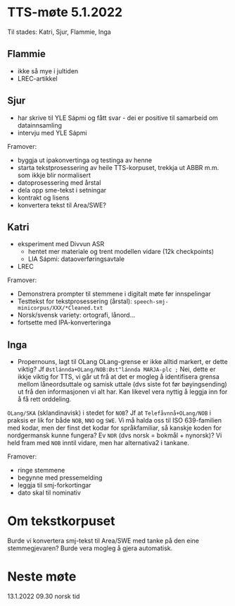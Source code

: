 # TTS-møte 5.1.2022

Til stades: Katri, Sjur, Flammie, Inga

## Flammie
- ikke så mye i jultiden
- LREC-artikkel

## Sjur
- har skrive til YLE Sápmi og fått svar - dei er positive til samarbeid om datainnsamling
- intervju med YLE Sápmi

Framover:
- byggja ut ipakonvertinga og testinga av henne
- starta tekstprosessering av heile TTS-korpuset, trekkja ut ABBR m.m. som ikkje blir normalisert
- datoprosessering med årstal
- dela opp sme-tekst i setningar
- kontrakt og lisens
- konvertera tekst til Area/SWE?

## Katri
- eksperiment med Divvun ASR
    - hentet mer materiale og trent modellen vidare (12k checkpoints)
    - LIA Sápmi: dataoverføringsavtale
- LREC

Framover:
- Demonstrera prompter til stemmene i digitalt møte før innspelingar
- Testtekst for tekstprosessering (årstal): `speech-smj-minicorpus/XXX/*Cleaned.txt`
- Norsk/svensk variety: ortografi, lånord...
- fortsette med IPA-konverteringa 

## Inga
- Propernouns, lagt til OLang 
  OLang-grense er ikke alltid markert, er dette viktig?
  Jf `Østlánnda+OLang/NOB:Øst^lánnda MARJA-plc ;`
  Nei, dette er ikkje viktig for TTS, vi går ut frå at det er mogleg å identifisera
  grensa mellom låneordsuttale og samisk uttale (dvs siste fot før bøyingsending)
  ut frå den informasjonen vi alt har. Kan likevel vera nyttig å leggja inn for
  å få rett orddeling.

`OLang/SKA` (sklandinavisk) i stedet for `NOB`?
Jf at `Telefåvnnå+OLang/NOB` i praksis er lik for både `NOB`, `NNO` og `SWE`.
Vi må halda oss til ISO 639-familien med kodar, men der finst det kodar for
språkfamiliar, så kanskje koden for nordgermansk kunne fungera? Ev `NOR`
(dvs norsk = bokmål + nynorsk)?
Vi held fram med `NOB` inntil vidare, men har alternativa2 i tankane.

Framover:
- ringe stemmene
- begynne med pressemelding
- leggja til smj-forkortingar
- dato skal til nominativ

# Om tekstkorpuset

Burde vi konvertera smj-tekst til Area/SWE med tanke på den eine stemmegjevaren? Burde vera mogleg å gjera automatisk.

# Neste møte

13.1.2022 09.30 norsk tid
